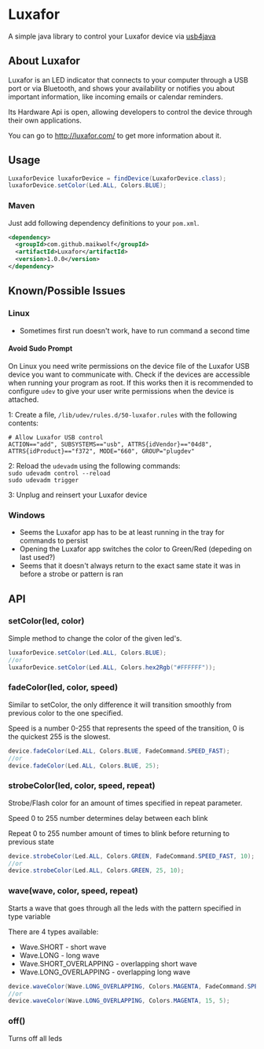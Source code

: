 # Luxafor

A simple java library to control your Luxafor device via [usb4java](http://usb4java.org/)

## About Luxafor

Luxafor is an LED indicator that connects to your computer through a USB port 
or via Bluetooth, and shows your availability or notifies you about important 
information, like incoming emails or calendar reminders.

Its Hardware Api is open, allowing developers to control the device through
their own applications.

You can go to http://luxafor.com/ to get more information about it.

## Usage 
```java
LuxaforDevice luxaforDevice = findDevice(LuxaforDevice.class);  
luxaforDevice.setColor(Led.ALL, Colors.BLUE);
```

### Maven

Just add following dependency definitions to your `pom.xml`.

```xml
<dependency>
  <groupId>com.github.maikwolf</groupId>
  <artifactId>Luxafor</artifactId>
  <version>1.0.0</version>
</dependency>
```

## Known/Possible Issues

### Linux
- Sometimes first run doesn't work, have to run command a second time

#### Avoid Sudo Prompt
On Linux you need write permissions on the device file of the Luxafor USB device you want to communicate with. 
Check if the devices are accessible when running your program as root. If this works then it is recommended to 
configure `udev` to give your user write permissions when the device is attached.

1: Create a file, `/lib/udev/rules.d/50-luxafor.rules` with the following contents:

```
# Allow Luxafor USB control
ACTION=="add", SUBSYSTEMS=="usb", ATTRS{idVendor}=="04d8", ATTRS{idProduct}=="f372", MODE="660", GROUP="plugdev"
```

2: Reload the `udevadm` using the following commands:  
`sudo udevadm control --reload`  
`sudo udevadm trigger`

3: Unplug and reinsert your Luxafor device

### Windows
- Seems the Luxafor app has to be at least running in the tray for commands to persist
- Opening the Luxafor app switches the color to Green/Red (depeding on last used?)
- Seems that it doesn't always return to the exact same state it was in before a strobe or pattern is ran


## API
### setColor(led, color)
Simple method to change the color of the given led's.

```java
luxaforDevice.setColor(Led.ALL, Colors.BLUE);
//or
luxaforDevice.setColor(Led.ALL, Colors.hex2Rgb("#FFFFFF"));
```

### fadeColor(led, color, speed)
Similar to setColor, the only difference it will transition smoothly from previous color to the one specified.

Speed is a number 0-255 that represents the speed of the transition, 0 is the quickest 255 is the slowest.

```java
device.fadeColor(Led.ALL, Colors.BLUE, FadeCommand.SPEED_FAST);
//or 
device.fadeColor(Led.ALL, Colors.BLUE, 25);
```

### strobeColor(led, color, speed, repeat)

Strobe/Flash color for an amount of times specified in repeat parameter.

Speed 0 to 255 number determines delay between each blink

Repeat 0 to 255 number amount of times to blink before returning to previous state

```java
device.strobeColor(Led.ALL, Colors.GREEN, FadeCommand.SPEED_FAST, 10);
//or
device.strobeColor(Led.ALL, Colors.GREEN, 25, 10);
```

### wave(wave, color, speed, repeat)

Starts a wave that goes through all the leds with the pattern specified in type variable

There are 4 types available:
  * Wave.SHORT             - short wave
  * Wave.LONG              - long wave
  * Wave.SHORT_OVERLAPPING - overlapping short wave
  * Wave.LONG_OVERLAPPING  - overlapping long wave
  
```java
device.waveColor(Wave.LONG_OVERLAPPING, Colors.MAGENTA, FadeCommand.SPEED_FAST, 5);
//or
device.waveColor(Wave.LONG_OVERLAPPING, Colors.MAGENTA, 15, 5);
```

### off()
Turns off all leds